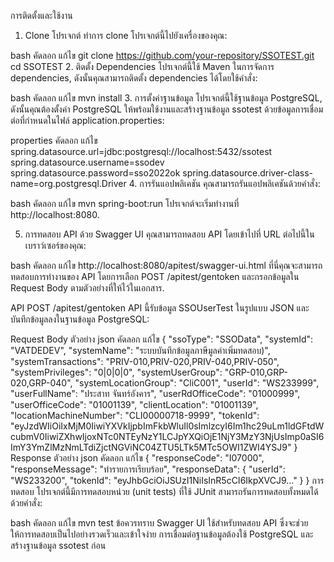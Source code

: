 การติดตั้งและใช้งาน
1. Clone โปรเจกต์
ทำการ clone โปรเจกต์นี้ไปยังเครื่องของคุณ:

bash
คัดลอก
แก้ไข
git clone https://github.com/your-repository/SSOTEST.git
cd SSOTEST
2. ติดตั้ง Dependencies
โปรเจกต์นี้ใช้ Maven ในการจัดการ dependencies, ดังนั้นคุณสามารถติดตั้ง dependencies ได้โดยใช้คำสั่ง:

bash
คัดลอก
แก้ไข
mvn install
3. การตั้งค่าฐานข้อมูล
โปรเจกต์นี้ใช้ฐานข้อมูล PostgreSQL, ดังนั้นคุณต้องตั้งค่า PostgreSQL ให้พร้อมใช้งานและสร้างฐานข้อมูล ssotest ด้วยข้อมูลการเชื่อมต่อที่กำหนดในไฟล์ application.properties:

properties
คัดลอก
แก้ไข
spring.datasource.url=jdbc:postgresql://localhost:5432/ssotest
spring.datasource.username=ssodev
spring.datasource.password=sso2022ok
spring.datasource.driver-class-name=org.postgresql.Driver
4. การรันแอปพลิเคชัน
คุณสามารถรันแอปพลิเคชันด้วยคำสั่ง:

bash
คัดลอก
แก้ไข
mvn spring-boot:run
โปรเจกต์จะเริ่มทำงานที่ http://localhost:8080.

5. การทดสอบ API ด้วย Swagger UI
คุณสามารถทดสอบ API โดยเข้าไปที่ URL ต่อไปนี้ในเบราว์เซอร์ของคุณ:

bash
คัดลอก
แก้ไข
http://localhost:8080/apitest/swagger-ui.html
ที่นี่คุณจะสามารถทดสอบการทำงานของ API โดยการเลือก POST /apitest/gentoken และกรอกข้อมูลใน Request Body ตามตัวอย่างที่ให้ไว้ในเอกสาร.

API
POST /apitest/gentoken
API นี้รับข้อมูล SSOUserTest ในรูปแบบ JSON และบันทึกข้อมูลลงในฐานข้อมูล PostgreSQL:

Request Body ตัวอย่าง
json
คัดลอก
แก้ไข
{
  "ssoType": "SSOData",
  "systemId": "VATDEDEV",
  "systemName": "ระบบบันทึกข้อมูลภาษีมูลค่าเพิ่มทดสอบ)",
  "systemTransactions": "PRIV-010,PRIV-020,PRIV-040,PRIV-050",
  "systemPrivileges": "0|0|0|0",
  "systemUserGroup": "GRP-010,GRP-020,GRP-040",
  "systemLocationGroup": "CliC001",
  "userId": "WS233999",
  "userFullName": "ประสาท จันทร์อังคาร",
  "userRdOfficeCode": "01000999",
  "userOfficeCode": "01001139",
  "clientLocation": "01001139",
  "locationMachineNumber": "CLI00000718-9999",
  "tokenId": "eyJzdWIiOiIxMjM0IiwiYXVkIjpbImFkbWluIl0sImlzcyI6Im1hc29uLm1ldGFtdWcubmV0IiwiZXhwIjoxNTc0NTEyNzY1LCJpYXQiOjE1NjY3MzY3NjUsImp0aSI6ImY3YmZlMzNmLTdiZjctNGViNC04ZTU5LTk5MTc5OWI1ZWI4YSJ9"
}
Response ตัวอย่าง
json
คัดลอก
แก้ไข
{
  "responseCode": "I07000",
  "responseMessage": "ทำรายการเรียบร้อย",
  "responseData": {
    "userId": "WS233200",
    "tokenId": "eyJhbGciOiJSUzI1NiIsInR5cCI6IkpXVCJ9..."
  }
}
การทดสอบ
โปรเจกต์นี้มีการทดสอบหน่วย (unit tests) ที่ใช้ JUnit สามารถรันการทดสอบทั้งหมดได้ด้วยคำสั่ง:

bash
คัดลอก
แก้ไข
mvn test
ข้อควรทราบ
Swagger UI ใช้สำหรับทดสอบ API ซึ่งจะช่วยให้การทดสอบเป็นไปอย่างรวดเร็วและเข้าใจง่าย
การเชื่อมต่อฐานข้อมูลต้องใช้ PostgreSQL และสร้างฐานข้อมูล ssotest ก่อน